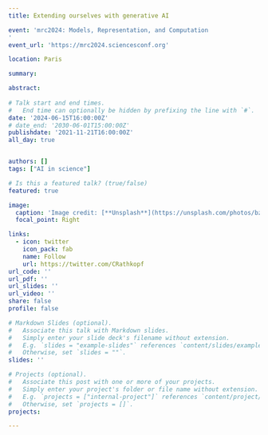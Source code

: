 ```yaml
---
title: Extending ourselves with generative AI 

event: 'mrc2024: Models, Representation, and Computation
'
event_url: 'https://mrc2024.sciencesconf.org'

location: Paris

summary:  

abstract:     
    
# Talk start and end times.
#   End time can optionally be hidden by prefixing the line with `#`.
date: '2024-06-15T16:00:00Z'
# date_end: '2030-06-01T15:00:00Z'
publishdate: '2021-11-21T16:00:00Z'
all_day: true


authors: []
tags: ["AI in science"]

# Is this a featured talk? (true/false)
featured: true

image:
  caption: 'Image credit: [**Unsplash**](https://unsplash.com/photos/bzdhc5b3Bxs)'
  focal_point: Right

links:
  - icon: twitter
    icon_pack: fab
    name: Follow
    url: https://twitter.com/CRathkopf
url_code: ''
url_pdf: ''
url_slides: ''
url_video: ''
share: false
profile: false

# Markdown Slides (optional).
#   Associate this talk with Markdown slides.
#   Simply enter your slide deck's filename without extension.
#   E.g. `slides = "example-slides"` references `content/slides/example-slides.md`.
#   Otherwise, set `slides = ""`.
slides: ''

# Projects (optional).
#   Associate this post with one or more of your projects.
#   Simply enter your project's folder or file name without extension.
#   E.g. `projects = ["internal-project"]` references `content/project/deep-learning/index.md`.
#   Otherwise, set `projects = []`.
projects:

---
```





